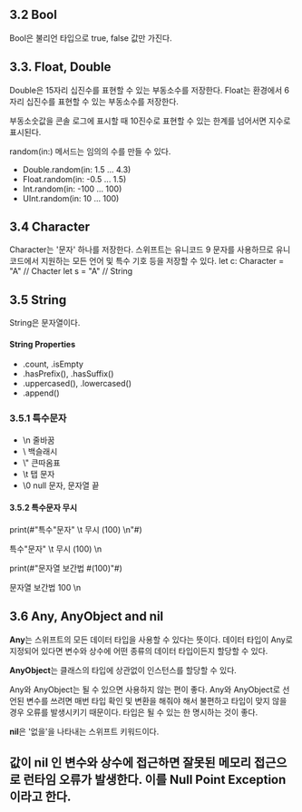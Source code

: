 ## 3.2 Bool
Bool은 불리언 타입으로 true, false 값만 가진다.

## 3.3. Float, Double
Double은 15자리 십진수를 표현할 수 있는 부동소수를 저장한다.
Float는 환경에서 6자리 십진수를 표현할 수 있는 부동소수를 저장한다.

부동소숫값을 콘솔 로그에 표시할 때 10진수로 표현할 수 있는 한계를 넘어서면 지수로 표시된다.

random(in:) 메서드는 임의의 수를 만들 수 있다.
- Double.random(in: 1.5 ... 4.3)
- Float.random(in: -0.5 ... 1.5)
- Int.random(in: -100 ... 100)
- UInt.random(in: 10 ... 100)

## 3.4 Character
Character는 '문자' 하나를 저장한다.
스위프트는 유니코드 9 문자를 사용하므로 유니코드에서 지원하는 모든 언어 및 특수 기호 등을 저장할 수 있다.
let c: Character = "A"    // Chacter
let s = "A"                // String

## 3.5 String
String은 문자열이다.

#### String Properties
- .count, .isEmpty
- .hasPrefix(), .hasSuffix()
- .uppercased(), .lowercased()
- .append()

### 3.5.1 특수문자
- \\n        줄바꿈
- \\        백슬래시
- \\"        큰따옴표
- \\t        탭 문자
- \\0        null 문자, 문자열 끝

#### 3.5.2 특수문자 무시
print(#"특수"문자" \t 무시 \(100) \n"#)

특수"문자" \t 무시 \(100) \n

print(#"문자열 보간법 \#(100)"#)

문자열 보간법 100 \n

## 3.6 Any, AnyObject and nil

**Any**는 스위프트의 모든 데이터 타입을 사용할 수 있다는 뜻이다. 데이터 타입이 Any로 지정되어 있다면 변수와 상수에 어떤 종류의 데이터 타입이든지 할당할 수 있다.

**AnyObject**는 클래스의 타입에 상관없이 인스턴스를 할당할 수 있다.

Any와 AnyObject는 될 수 있으면 사용하지 않는 편이 좋다. Any와 AnyObject로 선언된 변수를 쓰려면 매번 타입 확인 및 변환을 해줘야 해서 불편하고 타입이 맞지 않을 경우 오류를 발생시키기 때문이다. 타입은 될 수 있는 한 명시하는 것이 좋다.

**nil**은 '없을'을 나타내는 스위프트 키워드이다.

값이 nil 인 변수와 상수에 접근하면 잘못된 메모리 접근으로 런타임 오류가 발생한다. 이를 **Null Point Exception**이라고 한다.
---- 
